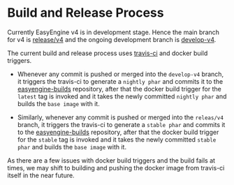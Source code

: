 Build and Release Process
===

Currently EasyEngine v4 is in development stage. Hence the main branch for v4 is [release/v4](https://github.com/easyengine/easyengine/tree/release/v4) and the ongoing development branch is [develop-v4](https://github.com/easyengine/easyengine/tree/develop-v4).

The current build and release process uses [travis-ci](https://travis-ci.org/) and docker build triggers.

* Whenever any commit is pushed or merged into the `develop-v4` branch, it triggers the travis-ci to generate a `nightly phar` and commits it to the [easyengine-builds](https://github.com/easyengine/easyengine-builds) repository, after that the docker build trigger for the `latest` tag is invoked and it takes the newly committed `nightly phar` and builds the `base image` with it.

* Similarly, whenever any commit is pushed or merged into the `releas/v4` branch, it triggers the travis-ci to generate a `stable phar` and commits it to the [easyengine-builds](https://github.com/easyengine/easyengine-builds) repository, after that the docker build trigger for the `stable` tag is invoked and it takes the newly committed `stable phar` and builds the `base image` with it.

As there are a few issues with docker build triggers and the build fails at times, we may shift to building and pushing the docker image from travis-ci itself in the near future.